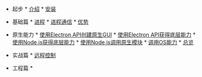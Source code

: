 *    起步
    *    [介绍](README.md)
    *    [安装](install.md)

*    基础篇
    *    [进程](process.md)
    *    [进程通信](communication.md)
    *    [优势](good.md)
*    原生能力
    *    [使用Electron API创建原生GUI](nativeapi.md)
    *    [使用Electron API获得底层能力](native.md)
    *    [使用Node.js获得底层能力](node.md)
    *    [使用Node.js调用原生模块](nodenative.md)
    *    [调用OS能力](os.md)
    *    [总览](table.md)

*    实战篇
    *    [远程控制](remote-control.md)
*    工程篇
    *    

